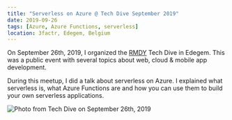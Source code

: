 ```yaml
---
title: "Serverless on Azure @ Tech Dive September 2019"
date: 2019-09-26
tags: [Azure, Azure Functions, serverless]
location: 3factr, Edegem, Belgium
---
```


On September 26th, 2019, I organized the [RMDY](https://rmdy.be/) Tech Dive in Edegem. This was a public event with several topics about web, cloud & mobile app development.

During this meetup, I did a talk about serverless on Azure. I explained what serverless is, what Azure Functions are and how you can use them to build your own serverless applications.

![Photo from Tech Dive on September 26th, 2019](https://pbs.twimg.com/media/EFaWz5rX4AEtRoj?format=jpg&name=large "Photo from Tech Dive on September 26th, 2019")
